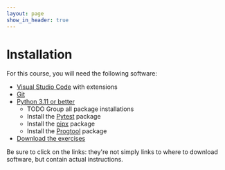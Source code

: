 ```yaml
---
layout: page
show_in_header: true
---
```


# Installation

For this course, you will need the following software:

* [Visual Studio Code](vscode.md) with extensions
* [Git](git.md)
* [Python 3.11 or better](python.md)
  * TODO Group all package installations
  * Install the [Pytest](pytest.md) package
  * Install the [pipx](pipx.md) package
  * Install the [Progtool](progtool.md) package
* [Download the exercises](github-classroom.md)

Be sure to click on the links: they're not simply links to where to download software, but contain actual instructions.
